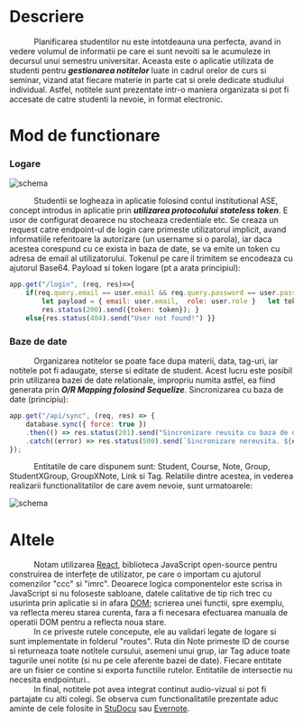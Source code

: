 # Descriere

&nbsp;&nbsp;&nbsp;&nbsp;&nbsp; 
&nbsp;&nbsp;&nbsp;&nbsp;&nbsp;Planificarea studentilor nu este intotdeauna una perfecta, avand in vedere volumul de informatii pe care ei sunt nevoiti sa le acumuleze in decursul unui semestru universitar. Aceasta este o aplicatie utilizata de studenti pentru ***gestionarea notitelor*** luate in cadrul orelor de curs si seminar, vizand atat fiecare materie in parte cat si orele dedicate studiului individual. Astfel, notitele sunt prezentate intr-o maniera organizata si pot fi accesate de catre studenti la nevoie, in format electronic.

# Mod de functionare
### Logare
![schema](https://i.ibb.co/WPLChpL/Pagina-Logare.png)

&nbsp;&nbsp;&nbsp;&nbsp;&nbsp;
&nbsp;&nbsp;&nbsp;&nbsp;&nbsp;Studentii se logheaza in aplicatie folosind contul institutional ASE, concept introdus in aplicatie prin ***utilizarea protocolului stateless token***. E usor de configurat deoarece nu stocheaza credentiale etc. Se creaza un request catre endpoint-ul de login care primeste utilizatorul implicit, avand informatiile referitoare la autorizare (un username si o parola), iar daca acestea corespund cu ce exista in baza de date, se va emite un token cu adresa de email al utilizatorului. Tokenul pe care il trimitem se encodeaza cu ajutorul Base64. Payload si token logare (pt a arata principiul):

```javascript
app.get("/login", (req, res)=>{
    if(req.query.email == user.email && req.query.password == user.password){
        let payload = { email: user.email,  role: user.role }   let token = generateJwt(payload)
        res.status(200).send({token: token}); }
    else{res.status(404).send("User not found!") }}
```

### Baze de date

&nbsp;&nbsp;&nbsp;&nbsp;&nbsp;
&nbsp;&nbsp;&nbsp;&nbsp;&nbsp;Organizarea notitelor se poate face dupa materii, data, tag-uri, iar notitele pot fi adaugate, sterse si editate de student. Acest lucru este posibil prin utilizarea bazei de date relationale, impropriu numita astfel, ea fiind generata prin ***O/R Mapping folosind Sequelize***. Sincronizarea cu baza de date (principiu):

```javascript
app.get("/api/sync", (req, res) => { 
    database.sync({ force: true })
    .then(() => res.status(201).send("Sincronizare reusita cu baza de date!") )
    .catch((error) => res.status(500).send(`Sincronizare nereusita. ${error}`) ); 
}); 
```

&nbsp;&nbsp;&nbsp;&nbsp;&nbsp;
&nbsp;&nbsp;&nbsp;&nbsp;&nbsp;Entitatile de care dispunem sunt: Student, Course, Note, Group, StudentXGroup, GroupXNote, Link si Tag. Relatiile dintre acestea, in vederea realizarii functionalitatilor de care avem nevoie, sunt urmatoarele:

![schema](https://i.ibb.co/2YGSKtV/schema.jpg)

# Altele

&nbsp;&nbsp;&nbsp;&nbsp;&nbsp;
&nbsp;&nbsp;&nbsp;&nbsp;&nbsp;Notam utilizarea [React](https://reactjs.org/), biblioteca JavaScript open-source pentru construirea de interfețe de utilizator, pe care o importam cu ajutorul comenzilor "ccc" si "imrc". Deoarece logica componentelor este scrisa in JavaScript si nu foloseste sabloane, datele calitative de tip rich trec cu usurinta prin aplicatie si in afara [DOM](https://www.w3.org/TR/REC-DOM-Level-1/introduction.html); scrierea unei functii, spre exemplu, va reflecta mereu starea curenta, fara a fi necesara efectuarea manuala de operatii DOM pentru a reflecta noua stare.<br/>
&nbsp;&nbsp;&nbsp;&nbsp;&nbsp;
&nbsp;&nbsp;&nbsp;&nbsp;&nbsp;In ce priveste rutele concepute, ele au validari legate de logare si sunt implementate in folderul "routes". Ruta din Note primeste ID de course si returneaza toate notitele cursului, asemeni unui grup, iar Tag aduce toate tagurile unei notite (si nu pe cele aferente bazei de date). Fiecare entitate are un fisier ce contine si exporta functiile rutelor. Entitatile de intersectie nu necesita endpointuri.. <br/>
&nbsp;&nbsp;&nbsp;&nbsp;&nbsp;
&nbsp;&nbsp;&nbsp;&nbsp;&nbsp;In final, notitele pot avea integrat continut audio-vizual si pot fi partajate cu alti colegi. Se observa cum functionalitatile prezentate aduc aminte de cele folosite in [StuDocu](https://www.studocu.com/ro) sau [Evernote](https://evernote.com/).


